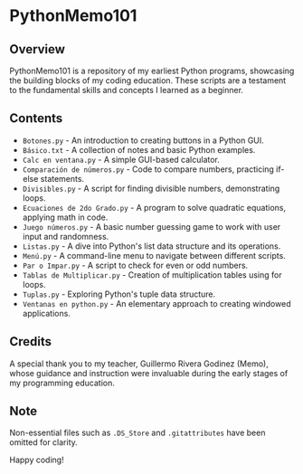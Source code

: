 # PythonMemo101

## Overview
PythonMemo101 is a repository of my earliest Python programs, showcasing the building blocks of my coding education. These scripts are a testament to the fundamental skills and concepts I learned as a beginner.

## Contents
- `Botones.py` - An introduction to creating buttons in a Python GUI.
- `Básico.txt` - A collection of notes and basic Python examples.
- `Calc en ventana.py` - A simple GUI-based calculator.
- `Comparación de números.py` - Code to compare numbers, practicing if-else statements.
- `Divisibles.py` - A script for finding divisible numbers, demonstrating loops.
- `Ecuaciones de 2do Grado.py` - A program to solve quadratic equations, applying math in code.
- `Juego números.py` - A basic number guessing game to work with user input and randomness.
- `Listas.py` - A dive into Python's list data structure and its operations.
- `Menú.py` - A command-line menu to navigate between different scripts.
- `Par o Impar.py` - A script to check for even or odd numbers.
- `Tablas de Multiplicar.py` - Creation of multiplication tables using for loops.
- `Tuplas.py` - Exploring Python's tuple data structure.
- `Ventanas en python.py` - An elementary approach to creating windowed applications.

## Credits
A special thank you to my teacher, Guillermo Rivera Godinez (Memo), whose guidance and instruction were invaluable during the early stages of my programming education.

## Note
Non-essential files such as `.DS_Store` and `.gitattributes` have been omitted for clarity.

Happy coding!
